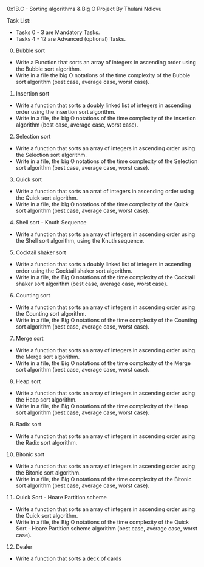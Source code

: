 0x1B.C - Sorting algorithms & Big O Project By Thulani Ndlovu

Task List:

- Tasks 0 - 3 are Mandatory Tasks.
- Tasks 4 - 12 are Advanced (optional) Tasks.




0. Bubble sort
- Write a Function that sorts an array of integers in ascending order using the Bubble sort algorithm.
- Write in a file the big O notations of the time complexity of the Bubble sort algorithm (best case, average case, worst case).




1. Insertion sort
- Write a function that sorts a doubly linked list of integers in ascending
order using the insertion sort algorithm.
- Write in a file, the big O notations of the time complexity of the insertion algorithm (best case, average case, worst case).




2. Selection sort
- Write a function that sorts an array of integers in ascending order using the Selection sort algorithm.
- Write in a file, the big O notations of the time complexity of the Selection sort algorithm (best case, average case, worst case).




3. Quick sort
- Write a function that sorts an arrat of integers in ascending order using the Quick sort algorithm.
- Write in a file, the big O notations of the time complexity of the Quick sort algorithm (best case, average case, worst case).




4. Shell sort - Knuth Sequence
- Write a function that sorts an array of integers in ascending order using the Shell sort algorithm, using the Knuth sequence.




5. Cocktail shaker sort
- Write a function that sorts a doubly linked list of integers in ascending order using the Cocktail shaker sort algorithm.
- Write in a file, the Big O notations of the time complexity of the Cocktail shaker sort algorithm (best case, average case, worst case).




6. Counting sort
- Write a function that sorts an array of integers in ascending order using the Counting sort algorithm.
- Write in a file, the Big O notations of the time complexity of the Counting sort algorithm (best case, average case, worst case).




7. Merge sort
- Write a function that sorts an array of integers in ascending order using the Merge sort algorithm.
- Write in a file, the Big O notations of the time complexity of the Merge sort algorithm (best case, average case, worst case).




8. Heap sort
- Write a function that sorts an array of integers in ascending order using the Heap sort algorithm.
- Write in a file, the Big O notations of the time complexity of the Heap sort algorithm (best case, average case, worst case).




9. Radix sort
- Write a function that sorts an array of integers in ascending order using the Radix sort algorithm.




10. Bitonic sort
- Write a function that sorts an array of integers in ascending order using the Bitonic sort algorithm.
- Write in a file, the Big O notations of the time complexity of the Bitonic sort algorithm (best case, average case, worst case).




11. Quick Sort - Hoare Partition scheme
- Write a function that sorts an array of integers in ascending order using the Quick sort algorithm.
- Write in a file, the Big O notations of the time complexity of the Quick Sort - Hoare Partition scheme algorithm (best case, average case, worst case).




12. Dealer
- Write a function that sorts a deck of cards
